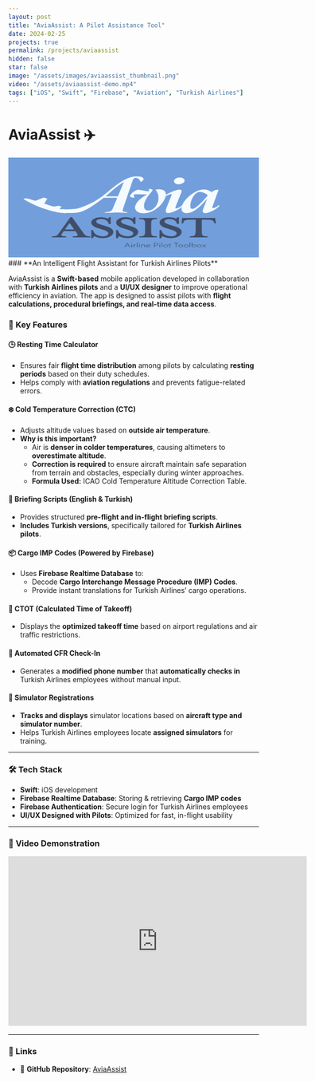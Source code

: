 ```yaml
---
layout: post
title: "AviaAssist: A Pilot Assistance Tool"
date: 2024-02-25
projects: true
permalink: /projects/aviaassist
hidden: false
star: false
image: "/assets/images/aviaassist_thumbnail.png"
video: "/assets/aviaassist-demo.mp4"
tags: ["iOS", "Swift", "Firebase", "Aviation", "Turkish Airlines"]
---
```

# AviaAssist ✈️  
<img src="/assets/images/aviaassist_thumbnail.png" alt="AviaAssist Screenshot" width="600" height = "200">
### **An Intelligent Flight Assistant for Turkish Airlines Pilots**  

AviaAssist is a **Swift-based** mobile application developed in collaboration with **Turkish Airlines pilots** and a **UI/UX designer** to improve operational efficiency in aviation. The app is designed to assist pilots with **flight calculations, procedural briefings, and real-time data access**.

### **🌟 Key Features**
#### **🕒 Resting Time Calculator**
- Ensures fair **flight time distribution** among pilots by calculating **resting periods** based on their duty schedules.
- Helps comply with **aviation regulations** and prevents fatigue-related errors.

#### **❄️ Cold Temperature Correction (CTC)**
- Adjusts altitude values based on **outside air temperature**.
- **Why is this important?**  
  - Air is **denser in colder temperatures**, causing altimeters to **overestimate altitude**.  
  - **Correction is required** to ensure aircraft maintain safe separation from terrain and obstacles, especially during winter approaches.  
  - **Formula Used:** ICAO Cold Temperature Altitude Correction Table.

#### **📜 Briefing Scripts (English & Turkish)**
- Provides structured **pre-flight and in-flight briefing scripts**.  
- **Includes Turkish versions**, specifically tailored for **Turkish Airlines pilots**.

#### **📦 Cargo IMP Codes (Powered by Firebase)**
- Uses **Firebase Realtime Database** to:
  - Decode **Cargo Interchange Message Procedure (IMP) Codes**.  
  - Provide instant translations for Turkish Airlines’ cargo operations.

#### **🛫 CTOT (Calculated Time of Takeoff)**
- Displays the **optimized takeoff time** based on airport regulations and air traffic restrictions.

#### **📲 Automated CFR Check-In**
- Generates a **modified phone number** that **automatically checks in** Turkish Airlines employees without manual input.

#### **📍 Simulator Registrations**
- **Tracks and displays** simulator locations based on **aircraft type and simulator number**.  
- Helps Turkish Airlines employees locate **assigned simulators** for training.

---

### **🛠️ Tech Stack**
- **Swift**: iOS development  
- **Firebase Realtime Database**: Storing & retrieving **Cargo IMP codes**  
- **Firebase Authentication**: Secure login for Turkish Airlines employees  
- **UI/UX Designed with Pilots**: Optimized for fast, in-flight usability  

---

### 🎥 **Video Demonstration**
<iframe width="600" height="340" src="https://www.youtube.com/embed/WBDuho0EyIU" frameborder="0" allowfullscreen></iframe>


---

### **🔗 Links**
- 📂 **GitHub Repository**: [AviaAssist](https://github.com/aydaruya/AviaAssist)  
